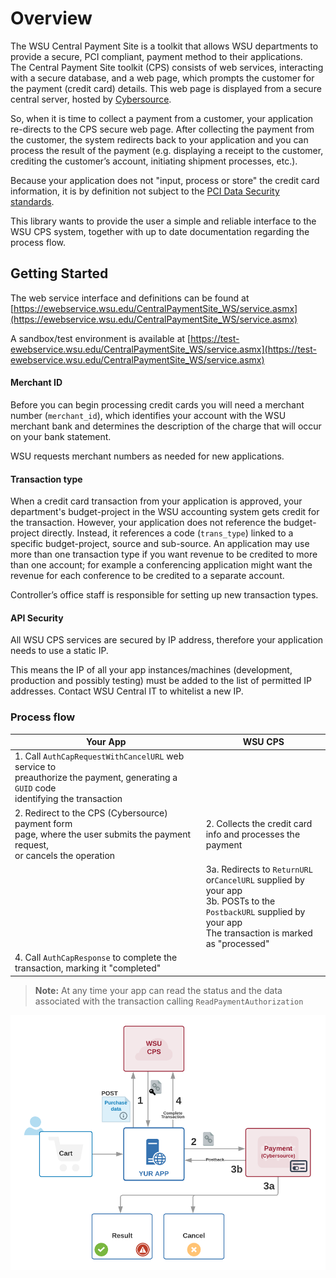 # Overview

The WSU Central Payment Site is a toolkit that allows WSU departments to provide a secure, PCI compliant, 
 payment method to their applications.<br>
The Central Payment Site toolkit (CPS) consists of web services, interacting with a secure database, and a web page,
 which prompts the customer for the payment (credit card) details. This web page is displayed from a secure central 
 server, hosted by [Cybersource](https://www.cybersource.com).

So, when it is time to collect a payment from a customer, your application re-directs to the CPS secure web page. 
 After collecting the payment from the customer, the system redirects back to your application and you can 
 process the result of the payment (e.g. displaying a receipt to the customer, crediting the customer’s account, 
 initiating shipment processes, etc.).
 
Because your application does not "input, process or store" the credit card information, it is by definition not 
 subject to the [PCI Data Security standards](https://en.wikipedia.org/wiki/Payment_Card_Industry_Data_Security_Standard).
 
This library wants to provide the user a simple and reliable interface to the WSU CPS system, together with
 up to date documentation regarding the process flow.


## Getting Started

The web service interface and definitions can be found at
[https://ewebservice.wsu.edu/CentralPaymentSite_WS/service.asmx](https://ewebservice.wsu.edu/CentralPaymentSite_WS/service.asmx)

A sandbox/test environment is available at
 [https://test-ewebservice.wsu.edu/CentralPaymentSite_WS/service.asmx](https://test-ewebservice.wsu.edu/CentralPaymentSite_WS/service.asmx)


#### Merchant ID

Before you can begin processing credit cards you will need a merchant number (`merchant_id`), which identifies your account with the WSU 
merchant bank and determines the description of the charge that will occur on your bank statement.

WSU requests merchant numbers as needed for new applications.

#### Transaction type

When a credit card transaction from your application is approved, your department's budget-project in the WSU 
 accounting system gets credit for the transaction. However, your application does not reference the budget-project 
 directly. Instead, it references a code (`trans_type`) linked to a specific budget-project, source and sub-source.
 An application may use more than one transaction type if you want revenue to be credited to more than one account; for example
 a conferencing application might want the revenue for each conference to be credited to a separate account.

Controller’s office staff is responsible for setting up new transaction types.

#### API Security

All WSU CPS services are secured by IP address, therefore your application needs to use a static IP.

This means the IP of all your app instances/machines (development, production and possibly testing) must be added to the list 
 of permitted IP addresses.
 Contact WSU Central IT to whitelist a new IP.


### Process flow

| Your App | WSU CPS |
| --- | --- |
| 1. Call `AuthCapRequestWithCancelURL` web service to<br> preauthorize the payment, generating a `GUID` code<br> identifying the transaction | |
| 2. Redirect to the CPS (Cybersource) payment form<br> page, where the user submits the payment request,<br> or cancels the operation | 2. Collects the credit card info and processes the payment |
|   | 3a. Redirects to `ReturnURL` or`CancelURL` supplied by your app<br> 3b. POSTs to the `PostbackURL` supplied by your app<br> The transaction is marked as "processed" |
| 4. Call `AuthCapResponse` to complete the transaction, marking it "completed" | |

> **Note:** At any time your app can read the status and the data associated with the transaction calling `ReadPaymentAuthorization`

![flow](/docs/flow.png "Flow")

